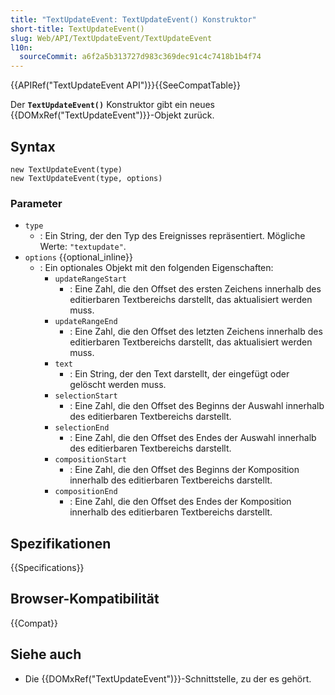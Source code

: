 ```yaml
---
title: "TextUpdateEvent: TextUpdateEvent() Konstruktor"
short-title: TextUpdateEvent()
slug: Web/API/TextUpdateEvent/TextUpdateEvent
l10n:
  sourceCommit: a6f2a5b313727d983c369dec91c4c7418b1b4f74
---
```


{{APIRef("TextUpdateEvent API")}}{{SeeCompatTable}}

Der **`TextUpdateEvent()`** Konstruktor gibt ein neues {{DOMxRef("TextUpdateEvent")}}-Objekt zurück.

## Syntax

```js-nolint
new TextUpdateEvent(type)
new TextUpdateEvent(type, options)
```

### Parameter

- `type`
  - : Ein String, der den Typ des Ereignisses repräsentiert. Mögliche Werte: `"textupdate"`.
- `options` {{optional_inline}}
  - : Ein optionales Objekt mit den folgenden Eigenschaften:
    - `updateRangeStart`
      - : Eine Zahl, die den Offset des ersten Zeichens innerhalb des editierbaren Textbereichs darstellt, das aktualisiert werden muss.
    - `updateRangeEnd`
      - : Eine Zahl, die den Offset des letzten Zeichens innerhalb des editierbaren Textbereichs darstellt, das aktualisiert werden muss.
    - `text`
      - : Ein String, der den Text darstellt, der eingefügt oder gelöscht werden muss.
    - `selectionStart`
      - : Eine Zahl, die den Offset des Beginns der Auswahl innerhalb des editierbaren Textbereichs darstellt.
    - `selectionEnd`
      - : Eine Zahl, die den Offset des Endes der Auswahl innerhalb des editierbaren Textbereichs darstellt.
    - `compositionStart`
      - : Eine Zahl, die den Offset des Beginns der Komposition innerhalb des editierbaren Textbereichs darstellt.
    - `compositionEnd`
      - : Eine Zahl, die den Offset des Endes der Komposition innerhalb des editierbaren Textbereichs darstellt.

## Spezifikationen

{{Specifications}}

## Browser-Kompatibilität

{{Compat}}

## Siehe auch

- Die {{DOMxRef("TextUpdateEvent")}}-Schnittstelle, zu der es gehört.

